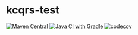 # kcqrs-test
[![Maven Central](https://maven-badges.herokuapp.com/maven-central/io.github.abaddon.kcqrs/kcqrs-test/badge.svg)](https://maven-badges.herokuapp.com/maven-central/io.github.abaddon.kcqrs/kcqrs-test)
[![Java CI with Gradle](https://github.com/abaddon/kcqrs-test/actions/workflows/gradle.yml/badge.svg)](https://github.com/abaddon/kcqrs-test/actions/workflows/gradle.yml)
[![codecov](https://codecov.io/gh/abaddon/kcqrs-test/branch/main/graph/badge.svg?token=EWR0IXNFRA)](https://codecov.io/gh/abaddon/kcqrs-test)
